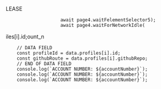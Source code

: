 

LEASE

                        await page4.waitFelementSelector5);
                        await page4.waitForNetworkIdle(
iles[i].id;ount_n

        // DATA FIELD
        const profileId = data.profiles[i].id;
        const githubRoute = data.profiles[i].githubRepo;
        // END OF DATA FIELD
        console.log(`ACCOUNT NUMBER: ${accountNumber}`);
        console.log(`ACCOUNT NUMBER: ${accountNumber}`);
        console.log(`ACCOUNT NUMBER: ${accountNumber}`);
